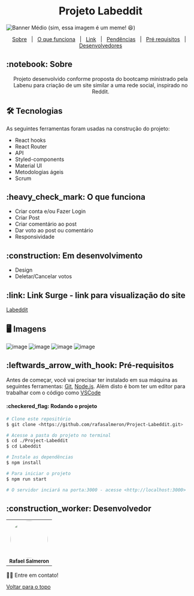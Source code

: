 <h1 align="center"> Projeto Labeddit </h1>

![Banner Médio](https://user-images.githubusercontent.com/94733546/161569278-b22671a3-47ef-4ba6-8990-7e1c95fd4fb8.gif)
(sim, essa imagem é um meme! :laughing:)


<p align="center">
  <a href="#sobre">Sobre</a> &#xa0; | &#xa0; 
  <a href="#funciona">O que funciona</a> &#xa0; | &#xa0;
 <a href="#link">Link</a> &#xa0; | &#xa0;
  <a href="#pendente">Pendências</a> &#xa0; | &#xa0;
  <a href="#requisitos">Pré requisitos</a> &#xa0; | &#xa0;
  <a href="#desenvolvedores">Desenvolvedores</a>
</p>

<h2 id="sobre">:notebook: Sobre </h2>

<p align="center">Projeto desenvolvido conforme proposta do bootcamp ministrado pela Labenu para criação de um site similar a uma rede social, inspirado no Reddit.</p>

<h2 id="tecnologias"> 🛠 Tecnologias </h2>

As seguintes ferramentas foram usadas na construção do projeto:

* React hooks
* React Router
* API
* Styled-components
* Material UI
* Metodologias ágeis
* Scrum

<h2 id="funciona">:heavy_check_mark: O que funciona</h2>

* Criar conta e/ou Fazer Login
* Criar Post
* Criar comentário ao post
* Dar voto ao post ou comentário
* Responsividade



<h2 id="pendente">:construction: Em desenvolvimento</h2>

* Design
* Deletar/Cancelar votos

<h2 id="link">:link: Link Surge - link para visualização do site</h2>
<a href="https://lab-eddit.surge.sh/" target="_blank">Labeddit</a>
<h2 id="imagens">	🖥️ Imagens </h2>

![image](https://user-images.githubusercontent.com/94733546/161575197-c4a2f20d-61b8-48fb-9a7b-000a902c790d.png)
![image](https://user-images.githubusercontent.com/94733546/161575254-ae767a09-22de-4eed-a019-bc54f7be1447.png)
![image](https://user-images.githubusercontent.com/94733546/161575328-451892c6-725e-4121-b20c-66b7e18a3302.png)
![image](https://user-images.githubusercontent.com/94733546/161577161-1e7b2f91-332a-4450-921e-50c5cc456168.png)


<h2 id="requisitos">:leftwards_arrow_with_hook: Pré-requisitos</h2>

Antes de começar, você vai precisar ter instalado em sua máquina as seguintes ferramentas:
[Git](https://git-scm.com), [Node.js](https://nodejs.org/en/). 
Além disto é bom ter um editor para trabalhar com o código como [VSCode](https://code.visualstudio.com/)

<h4>:checkered_flag: Rodando o projeto </h4>

```bash
# Clone este repositório
$ git clone <https://github.com/rafasalmeron/Project-Labeddit.git>

# Acesse a pasta do projeto no terminal
$ cd ./Project-Labeddit
$ cd Labeddit

# Instale as dependências
$ npm install

# Para iniciar o projeto
$ npm run start

# O servidor inciará na porta:3000 - acesse <http://localhost:3000>
```


<h2 id="desenvolvedor">:construction_worker: Desenvolvedor</h2>

<table> 
<tr>
 <td align="center"><a href="https://github.com/rafasalmeron"><img style="border-radius: 50%" src="https://avatars.githubusercontent.com/u/94733546?v=4" width="100px" alt=""/>
 <br />
 <sub><b>Rafael Salmeron</b></sub></a> <a href="https://github.com/rafasalmeron"></a></td>
</tr>
</table>

👋🏽 Entre em contato!

<a href="#top">Voltar para o topo</a>
